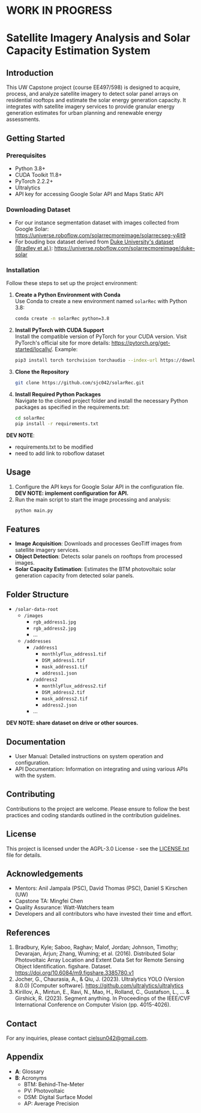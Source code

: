 # WORK IN PROGRESS
# Satellite Imagery Analysis and Solar Capacity Estimation System 

## Introduction
This UW Capstone project (course EE497/598) is designed to acquire, process, and analyze satellite imagery to detect solar panel arrays on residential rooftops and estimate the solar energy generation capacity. It integrates with satellite imagery services to provide granular energy generation estimates for urban planning and renewable energy assessments.

## Getting Started

### Prerequisites
- Python 3.8+
- CUDA Toolkit 11.8+
- PyTorch 2.2.2+
- Ultralytics
- API key for accessing Google Solar API and Maps Static API

### Downloading Dataset
- For our instance segmentation dataset with images collected from Google Solar: https://universe.roboflow.com/solarrecmoreimage/solarrecseg-y4it9
- For bouding box dataset derived from [Duke University's dataset (Bradley et al.)](http://dx.doi.org/10.6084/m9.figshare.3385780.v1): https://universe.roboflow.com/solarrecmoreimage/duke-solar

### Installation
Follow these steps to set up the project environment:

1. **Create a Python Environment with Conda**  
   Use Conda to create a new environment named `solarRec` with Python 3.8:
   ```bash
   conda create -n solarRec python=3.8
   ```
2. **Install PyTorch with CUDA Support**  
    Install the compatible version of PyTorch for your CUDA version. Visit PyTorch's official site for more details: https://pytorch.org/get-started/locally/. Example:
    ```bash
    pip3 install torch torchvision torchaudio --index-url https://download.pytorch.org/whl/cu118
    ```
3. **Clone the Repository**  
    ```bash
    git clone https://github.com/sjc042/solarRec.git
    ```
4. **Install Required Python Packages**  
Navigate to the cloned project folder and install the necessary Python packages as specified in the requirements.txt:
    ```bash
    cd solarRec
    pip install -r requirements.txt
    ```
**DEV NOTE**:  
- requirements.txt to be modified
- need to add link to roboflow dataset


## Usage
1. Configure the API keys for Google Solar API in the configuration file.
**DEV NOTE: implement configuration for API.**
2. Run the main script to start the image processing and analysis:
    ```bash
    python main.py
    ```

## Features
- **Image Acquisition**: Downloads and processes GeoTiff images from satellite imagery services.
- **Object Detection**: Detects solar panels on rooftops from processed images.
- **Solar Capacity Estimation**: Estimates the BTM photovoltaic solar generation capacity from detected solar panels.

## Folder Structure
- `/solar-data-root`
    - `/images`
        - `rgb_address1.jpg`
        - `rgb_address2.jpg`
        - ...
   - `/addresses`
        - `/address1`
            - `monthlyFlux_address1.tif`
            - `DSM_address1.tif`
            - `mask_address1.tif`
            - `address1.json`
        - `/address2`
            - `monthlyFlux_address2.tif`
            - `DSM_address2.tif`
            - `mask_address2.tif`
            - `address2.json`
        - ...

**DEV NOTE: share dataset on drive or other sources.**

## Documentation
- User Manual: Detailed instructions on system operation and configuration.
- API Documentation: Information on integrating and using various APIs with the system.

## Contributing
Contributions to the project are welcome. Please ensure to follow the best practices and coding standards outlined in the contribution guidelines.

## License
This project is licensed under the AGPL-3.0 License - see the [LICENSE.txt](LICENSE.txt) file for details.

## Acknowledgements
- Mentors: Anil Jampala (PSC), David Thomas (PSC), Daniel S Kirschen (UW)
- Capstone TA: Mingfei Chen
- Quality Assurance: Watt-Watchers team
- Developers and all contributors who have invested their time and effort.

## References
1. Bradbury, Kyle; Saboo, Raghav; Malof, Jordan; Johnson, Timothy; Devarajan, Arjun; Zhang, Wuming; et al. (2016). Distributed Solar Photovoltaic Array Location and Extent Data  Set for Remote Sensing Object Identification. figshare. Dataset. https://doi.org/10.6084/m9.figshare.3385780.v1
2. Jocher, G., Chaurasia, A., & Qiu, J. (2023). Ultralytics YOLO (Version 8.0.0) [Computer software]. https://github.com/ultralytics/ultralytics
3. Kirillov, A., Mintun, E., Ravi, N., Mao, H., Rolland, C., Gustafson, L., ... & Girshick, R. (2023). Segment anything. In Proceedings of the IEEE/CVF International Conference on Computer Vision (pp. 4015-4026).

## Contact
For any inquiries, please contact [cielsun042@gmail.com](mailto:cielsun042@gmail.com).

## Appendix
- **A**: Glossary
- **B**: Acronyms
    - BTM: Behind-The-Meter
    - PV: Photovoltaic
    - DSM: Digital Surface Model
    - AP: Average Precision
